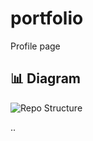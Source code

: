 # portfolio
Profile page

## 📊 Diagram

<!-- diagram -->
![Repo Structure](.github/generate/workflow_diagram.png)



..
